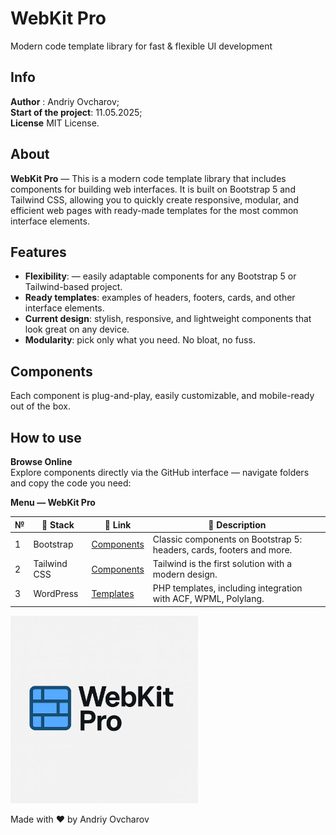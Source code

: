 # WebKit Pro
Modern code template library for fast & flexible UI development

<h2>Info</h2>

**Author** : Andriy Ovcharov;<br>
**Start of the project**: 11.05.2025;<br>
**License** MIT License.

<h2>About</h2>

**WebKit Pro** — This is a modern code template library that includes components for building web interfaces. It is built on Bootstrap 5 and Tailwind CSS, allowing you to quickly create responsive, modular, and efficient web pages with ready-made templates for the most common interface elements.

## Features

- **Flexibility**: — easily adaptable components for any Bootstrap 5 or Tailwind-based project.
- **Ready templates**: examples of headers, footers, cards, and other interface elements.
- **Current design**: stylish, responsive, and lightweight components that look great on any device.
- **Modularity**: pick only what you need. No bloat, no fuss.

## Components
Each component is plug-and-play, easily customizable, and mobile-ready out of the box.

## How to use
**Browse Online**<br> Explore components directly via the GitHub interface — navigate folders and copy the code you need:

**Menu — WebKit Pro**

| №  | 🧰 Stack | 🔗 Link | 📝 Description |
|----|---------|---------|----------------|
| 1  | Bootstrap | [Components](https://github.com/ovcharovcoder/webkit-pro/tree/main/bootstrap) | Classic components on Bootstrap 5: headers, cards, footers and more. |
| 2  | Tailwind CSS | [Components](https://github.com/ovcharovcoder/webkit-pro/tree/main/tailwind) | Tailwind is the first solution with a modern design. |
| 3  | WordPress | [Templates](https://github.com/ovcharovcoder/webkit-pro/tree/main/wordpress) | PHP templates, including integration with ACF, WPML, Polylang. |





  <img src="logo.webp" alt="webkit-pro" style="width: 300px;">

Made with ♥ by Andriy Ovcharov


